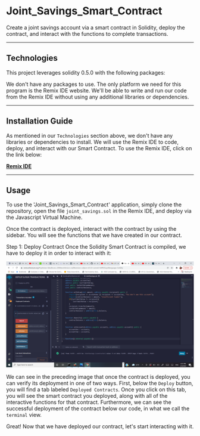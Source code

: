 # Joint_Savings_Smart_Contract
Create a joint savings account via a smart contract in Solidity, deploy the contract, and interact with the functions to complete transactions.

---

## Technologies

This project leverages solidity 0.5.0 with the following packages:

We don't have any packages to use. The only platform we need for this program is the Remix IDE website. We'll be able to write and run our code from the Remix IDE without using any additional libraries or dependencies. 

---

## Installation Guide

As mentioned in our `Technologies` section above, we don't have any libraries or dependencies to install. We will use the Remix IDE to code, deploy, and interact with our Smart Contract. 
To use the Remix IDE, click on the link below:

**[Remix IDE](https://remix.ethereum.org/)**

---

## Usage

To use the 'Joint_Savings_Smart_Contract' application, simply clone the repository, open the file `joint_savings.sol` in the Remix IDE, and deploy via the Javascript Virtual Machine.

Once the contract is deployed, interact with the contract by using the sidebar. You will see the functions that we have created in our contract. 

Step 1: Deploy Contract
Once the Solidity Smart Contract is compiled, we have to deploy it in order to interact with it:

![Deploy Contract](Execution_Results/one_deploy_contract.png)

We can see in the preceding image that once the contract is deployed, you can verify its deployment in one of two ways. First, below the `Deploy` button, you will find a tab labeled `Deployed Contracts`. Once you click on this tab, you will see the smart contract you deployed, along with all of the interactive functions for that contract. 
Furthermore, we can see the successful deployment of the contract below our code, in what we call the `terminal` view. 

Great! Now that we have deployed our contract, let's start interacting with it. 

